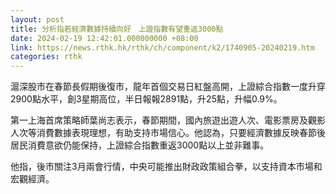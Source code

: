 ```yaml
---
layout: post
title: 分析指若經濟數據持續向好　上證指數有望重返3000點
date: 2024-02-19 12:42:01.000000000 +08:00
link: https://news.rthk.hk/rthk/ch/component/k2/1740905-20240219.htm
categories: rthk
---
```


滬深股市在春節長假期後復市，龍年首個交易日紅盤高開，上證綜合指數一度升穿2900點水平，創3星期高位，半日報報2891點，升25點，升幅0.9%。

第一上海首席策略師葉尚志表示，春節期間，國內旅遊出遊人次、電影票房及觀影人次等消費數據表現理想，有助支持市場信心。他認為，只要經濟數據反映春節後居民消費意欲仍能保持，上證綜合指數重返3000點以上並非難事。

他指，後市關注3月兩會行情，中央可能推出財政政策組合拳，以支持資本市場和宏觀經濟。
